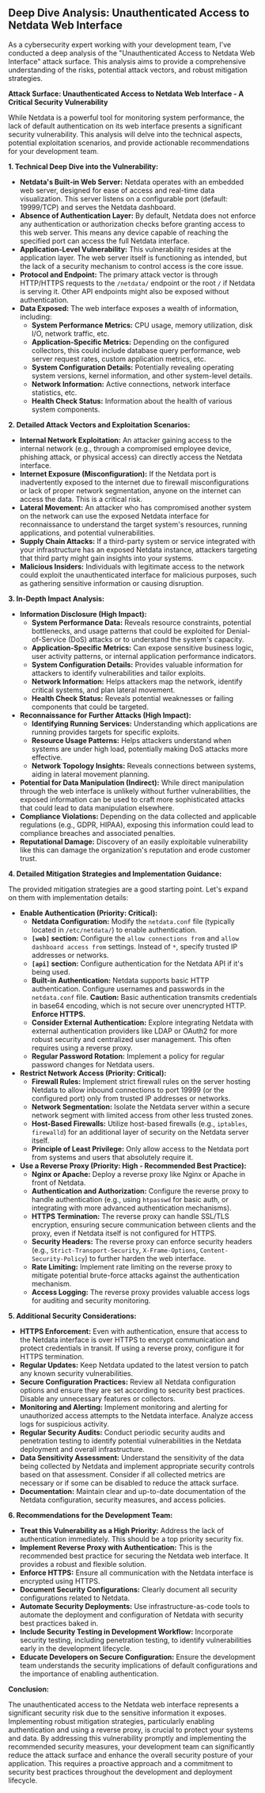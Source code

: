 ## Deep Dive Analysis: Unauthenticated Access to Netdata Web Interface

As a cybersecurity expert working with your development team, I've conducted a deep analysis of the "Unauthenticated Access to Netdata Web Interface" attack surface. This analysis aims to provide a comprehensive understanding of the risks, potential attack vectors, and robust mitigation strategies.

**Attack Surface: Unauthenticated Access to Netdata Web Interface - A Critical Security Vulnerability**

While Netdata is a powerful tool for monitoring system performance, the lack of default authentication on its web interface presents a significant security vulnerability. This analysis will delve into the technical aspects, potential exploitation scenarios, and provide actionable recommendations for your development team.

**1. Technical Deep Dive into the Vulnerability:**

* **Netdata's Built-in Web Server:** Netdata operates with an embedded web server, designed for ease of access and real-time data visualization. This server listens on a configurable port (default: 19999/TCP) and serves the Netdata dashboard.
* **Absence of Authentication Layer:** By default, Netdata does not enforce any authentication or authorization checks before granting access to this web server. This means any device capable of reaching the specified port can access the full Netdata interface.
* **Application-Level Vulnerability:** This vulnerability resides at the application layer. The web server itself is functioning as intended, but the lack of a security mechanism to control access is the core issue.
* **Protocol and Endpoint:** The primary attack vector is through HTTP/HTTPS requests to the `/netdata/` endpoint or the root `/` if Netdata is serving it. Other API endpoints might also be exposed without authentication.
* **Data Exposed:** The web interface exposes a wealth of information, including:
    * **System Performance Metrics:** CPU usage, memory utilization, disk I/O, network traffic, etc.
    * **Application-Specific Metrics:** Depending on the configured collectors, this could include database query performance, web server request rates, custom application metrics, etc.
    * **System Configuration Details:**  Potentially revealing operating system versions, kernel information, and other system-level details.
    * **Network Information:**  Active connections, network interface statistics, etc.
    * **Health Check Status:**  Information about the health of various system components.

**2. Detailed Attack Vectors and Exploitation Scenarios:**

* **Internal Network Exploitation:** An attacker gaining access to the internal network (e.g., through a compromised employee device, phishing attack, or physical access) can directly access the Netdata interface.
* **Internet Exposure (Misconfiguration):** If the Netdata port is inadvertently exposed to the internet due to firewall misconfigurations or lack of proper network segmentation, anyone on the internet can access the data. This is a critical risk.
* **Lateral Movement:** An attacker who has compromised another system on the network can use the exposed Netdata interface for reconnaissance to understand the target system's resources, running applications, and potential vulnerabilities.
* **Supply Chain Attacks:** If a third-party system or service integrated with your infrastructure has an exposed Netdata instance, attackers targeting that third party might gain insights into your systems.
* **Malicious Insiders:** Individuals with legitimate access to the network could exploit the unauthenticated interface for malicious purposes, such as gathering sensitive information or causing disruption.

**3. In-Depth Impact Analysis:**

* **Information Disclosure (High Impact):**
    * **System Performance Data:** Reveals resource constraints, potential bottlenecks, and usage patterns that could be exploited for Denial-of-Service (DoS) attacks or to understand the system's capacity.
    * **Application-Specific Metrics:**  Can expose sensitive business logic, user activity patterns, or internal application performance indicators.
    * **System Configuration Details:** Provides valuable information for attackers to identify vulnerabilities and tailor exploits.
    * **Network Information:** Helps attackers map the network, identify critical systems, and plan lateral movement.
    * **Health Check Status:** Reveals potential weaknesses or failing components that could be targeted.
* **Reconnaissance for Further Attacks (High Impact):**
    * **Identifying Running Services:**  Understanding which applications are running provides targets for specific exploits.
    * **Resource Usage Patterns:**  Helps attackers understand when systems are under high load, potentially making DoS attacks more effective.
    * **Network Topology Insights:**  Reveals connections between systems, aiding in lateral movement planning.
* **Potential for Data Manipulation (Indirect):** While direct manipulation through the web interface is unlikely without further vulnerabilities, the exposed information can be used to craft more sophisticated attacks that could lead to data manipulation elsewhere.
* **Compliance Violations:** Depending on the data collected and applicable regulations (e.g., GDPR, HIPAA), exposing this information could lead to compliance breaches and associated penalties.
* **Reputational Damage:**  Discovery of an easily exploitable vulnerability like this can damage the organization's reputation and erode customer trust.

**4. Detailed Mitigation Strategies and Implementation Guidance:**

The provided mitigation strategies are a good starting point. Let's expand on them with implementation details:

* **Enable Authentication (Priority: Critical):**
    * **Netdata Configuration:**  Modify the `netdata.conf` file (typically located in `/etc/netdata/`) to enable authentication.
    * **`[web]` section:**  Configure the `allow connections from` and `allow dashboard access from` settings. Instead of `*`, specify trusted IP addresses or networks.
    * **`[api]` section:**  Configure authentication for the Netdata API if it's being used.
    * **Built-in Authentication:** Netdata supports basic HTTP authentication. Configure usernames and passwords in the `netdata.conf` file. **Caution:** Basic authentication transmits credentials in base64 encoding, which is not secure over unencrypted HTTP. **Enforce HTTPS.**
    * **Consider External Authentication:** Explore integrating Netdata with external authentication providers like LDAP or OAuth2 for more robust security and centralized user management. This often requires using a reverse proxy.
    * **Regular Password Rotation:** Implement a policy for regular password changes for Netdata users.
* **Restrict Network Access (Priority: Critical):**
    * **Firewall Rules:** Implement strict firewall rules on the server hosting Netdata to allow inbound connections to port 19999 (or the configured port) only from trusted IP addresses or networks.
    * **Network Segmentation:** Isolate the Netdata server within a secure network segment with limited access from other less trusted zones.
    * **Host-Based Firewalls:** Utilize host-based firewalls (e.g., `iptables`, `firewalld`) for an additional layer of security on the Netdata server itself.
    * **Principle of Least Privilege:**  Only allow access to the Netdata port from systems and users that absolutely require it.
* **Use a Reverse Proxy (Priority: High - Recommended Best Practice):**
    * **Nginx or Apache:** Deploy a reverse proxy like Nginx or Apache in front of Netdata.
    * **Authentication and Authorization:** Configure the reverse proxy to handle authentication (e.g., using `htpasswd` for basic auth, or integrating with more advanced authentication mechanisms).
    * **HTTPS Termination:**  The reverse proxy can handle SSL/TLS encryption, ensuring secure communication between clients and the proxy, even if Netdata itself is not configured for HTTPS.
    * **Security Headers:** The reverse proxy can enforce security headers (e.g., `Strict-Transport-Security`, `X-Frame-Options`, `Content-Security-Policy`) to further harden the web interface.
    * **Rate Limiting:** Implement rate limiting on the reverse proxy to mitigate potential brute-force attacks against the authentication mechanism.
    * **Access Logging:** The reverse proxy provides valuable access logs for auditing and security monitoring.

**5. Additional Security Considerations:**

* **HTTPS Enforcement:**  Even with authentication, ensure that access to the Netdata interface is over HTTPS to encrypt communication and protect credentials in transit. If using a reverse proxy, configure it for HTTPS termination.
* **Regular Updates:** Keep Netdata updated to the latest version to patch any known security vulnerabilities.
* **Secure Configuration Practices:** Review all Netdata configuration options and ensure they are set according to security best practices. Disable any unnecessary features or collectors.
* **Monitoring and Alerting:** Implement monitoring and alerting for unauthorized access attempts to the Netdata interface. Analyze access logs for suspicious activity.
* **Regular Security Audits:** Conduct periodic security audits and penetration testing to identify potential vulnerabilities in the Netdata deployment and overall infrastructure.
* **Data Sensitivity Assessment:** Understand the sensitivity of the data being collected by Netdata and implement appropriate security controls based on that assessment. Consider if all collected metrics are necessary or if some can be disabled to reduce the attack surface.
* **Documentation:** Maintain clear and up-to-date documentation of the Netdata configuration, security measures, and access policies.

**6. Recommendations for the Development Team:**

* **Treat this Vulnerability as a High Priority:**  Address the lack of authentication immediately. This should be a top priority security fix.
* **Implement Reverse Proxy with Authentication:**  This is the recommended best practice for securing the Netdata web interface. It provides a robust and flexible solution.
* **Enforce HTTPS:**  Ensure all communication with the Netdata interface is encrypted using HTTPS.
* **Document Security Configurations:**  Clearly document all security configurations related to Netdata.
* **Automate Security Deployments:**  Use infrastructure-as-code tools to automate the deployment and configuration of Netdata with security best practices baked in.
* **Include Security Testing in Development Workflow:**  Incorporate security testing, including penetration testing, to identify vulnerabilities early in the development lifecycle.
* **Educate Developers on Secure Configuration:**  Ensure the development team understands the security implications of default configurations and the importance of enabling authentication.

**Conclusion:**

The unauthenticated access to the Netdata web interface represents a significant security risk due to the sensitive information it exposes. Implementing robust mitigation strategies, particularly enabling authentication and using a reverse proxy, is crucial to protect your systems and data. By addressing this vulnerability promptly and implementing the recommended security measures, your development team can significantly reduce the attack surface and enhance the overall security posture of your application. This requires a proactive approach and a commitment to security best practices throughout the development and deployment lifecycle.
